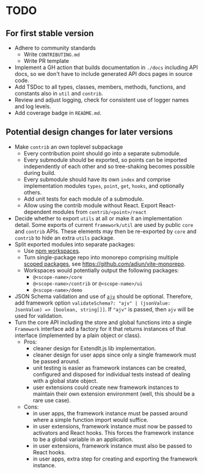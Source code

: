 # TODO

## For first stable version

* Adhere to community standards
  - Write `CONTRIBUTING.md`
  - Write PR template
* Implement a GH action that builds documentation in `./docs` including 
  API docs, so we don't have to include generated API docs pages in source code.
* Add TSDoc to all types, classes, members, methods,
  functions, and constants also in `util` and `contrib`.
* Review and adjust logging, check for consistent use of logger names 
  and log levels.
* Add coverage badge in `README.md`.

## Potential design changes for later versions

* Make `contrib` an own toplevel subpackage
  - Every contribution point should go into a separate submodule.
  - Every submodule should be exported, so points can
    be imported independently of each other and so tree-shaking
    becomes possible during build.
  - Every submodule should have its own `index` and comprise implementation
    modules `types`, `point`, `get`, `hooks`, and optionally others.
  - Add unit tests for each module of a submodule.
  - Allow using the contrib module without React.
    Export React-dependent modules from `contrib/<point>/react`
* Decide whether to export `utils` at all or make it an implementation detail.
  Some exports of current `framework/util` are used by public `core` and
  `contrib` APIs. These elements may then be re-exported by `core` and
  `contrib` to hide an extra `utils` package.
* Split exported modules into separate packages:
  - Use [npm workspaces](https://docs.npmjs.com/cli/v7/using-npm/workspaces).
  - Turn single-package repo into monorepo comprising multiple 
    [scoped packages](https://docs.npmjs.com/creating-and-publishing-scoped-public-packages),
    see https://github.com/adiun/vite-monorepo.
  - Workspaces would potentially output the following packages: 
    + `@<scope-name>/core`
    + `@<scope-name>/contrib` or `@<scope-name>/ui`
    + `@<scope-name>/demo`
* JSON Schema validation and use of [`ajv`](https://ajv.js.org/) 
  should be optional. Therefore, add framework option 
  `validateSchema?: "ajv" | (jsonValue: JsonValue) => [boolean, string[]]`.
  If `"ajv"` is passed, then `ajv` will be used for validation.
* Turn the core API including the store and global functions into a single
  `Framework` interface add a factory for it that returns instances of that 
  interface (implemented by a plain object or class).
  - Pros: 
    + cleaner design for ExtendIt.js lib implementation.
    + cleaner design for user apps since only a single framework 
      must be passed around.
    + unit testing is easier as framework instances can be created, configured 
      and disposed for individual tests instead of dealing with a global state 
      object.
    + user extensions could create new framework instances to maintain their
      own extension environment (well, this should be a rare use case).
  - Cons:
    + in user apps, the framework instance must be passed around where a simple
      function import would suffice.
    + in user extensions, framework instance must now be passed to 
      activators and React hooks. This forces the framework instance to be a 
      global variable in an application.
    + in user extensions, framework instance must also be passed to React hooks.
    + in user apps, extra step for creating and exporting the framework 
      instance.
